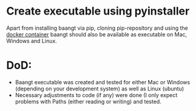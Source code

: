 # Create executable using pyinstaller
Apart from installing baangt via pip, cloning pip-repository and using the [docker container](https://gogs.earthsquad.global/athos/baangt-Docker)
baangt should also be available as executable on Mac, Windows and Linux.

# DoD:
* Baangt executable was created and tested for either Mac or Windows (depending on your development system) as well as Linux (ubuntu)
* Necessary adjustments to code (if any) were done (I only expect problems with Paths (either reading or writing) and tested.
